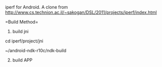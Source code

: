 iperf for Android.
A clone from http://www.cs.technion.ac.il/~sakogan/DSL/2011/projects/iperf/index.html

=Build Method=

1. build jni

 cd iperf/project/jni

  ~/android-ndk-r10c/ndk-build

2. build APP
